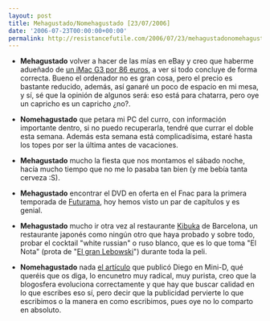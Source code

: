 ```yaml
---
layout: post
title: Mehagustado/Nomehagustado [23/07/2006]
date: '2006-07-23T00:00:00+00:00'
permalink: http://resistancefutile.com/2006/07/23/mehagustadonomehagustado-23072006/
---
```

- <span style="font-weight:bold;">Mehagustado</span> volver a hacer de las mías en eBay y creo que haberme adueñado de <a href="http://cgi.ebay.es/ws/eBayISAPI.dll?ViewItem&item=200008180562&ssPageName=ADME:B:EF:ES:2">un iMac G3 por 86 euros</a>, a ver si todo concluye de forma correcta. Bueno el ordenador no es gran cosa, pero el precio es bastante reducido, además, así ganaré un poco de espacio en mi mesa, y sí, sé que la opinión de algunos será: eso está para chatarra, pero oye un capricho es un capricho ¿no?.

- <span style="font-weight:bold;">Nomehagustado</span> que petara mi PC del curro, con información importante dentro, si no puedo recuperarla, tendré que currar el doble esta semana. Además esta semana está complicadísima, estaré hasta los topes por ser la última antes de vacaciones.

- <span style="font-weight:bold;">Mehagustado</span> mucho la fiesta que nos montamos el sábado noche, hacía mucho tiempo que no me lo pasaba tan bien (y me bebía tanta cerveza :S).

- <span style="font-weight:bold;">Mehagustado</span> encontrar el DVD en oferta en el Fnac para la primera temporada de <a href="http://spanish.imdb.com/title/tt0149460/">Futurama</a>, hoy hemos visto un par de capítulos y es genial.

- <span style="font-weight:bold;">Mehagustado</span> mucho ir otra vez al restaurante <a href="http://www.kibuka.com/">Kibuka</a> de Barcelona, un restaurante japonés como ningún otro que haya probado y sobre todo, probar el cocktail "white russian" o ruso blanco, que es lo que toma "El Nota" (prota de "<a href="http://spanish.imdb.com/title/tt0118715/">El gran Lebowski</a>") durante toda la peli.

- <span style="font-weight:bold;">Nomehagustado</span> nada <a href="http://www.minid.net/2006/07/14/chofer-parada-por-favor/">el artículo</a> que publicó Diego en Mini-D, qué queréis que os diga, lo encunetro muy radical, muy purista, creo que la blogosfera evoluciona correctamente y que hay que buscar calidad en lo que escribes eso sí, pero decir que la publicidad pervierte lo que escribimos o la manera en como escribimos, pues oye no lo comparto en absoluto.
